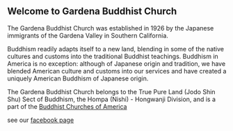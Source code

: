 ## Welcome to Gardena Buddhist Church

The Gardena Buddhist Church was established in 1926 by the Japanese immigrants of the Gardena Valley in Southern California.

Buddhism readily adapts itself to a new land, blending in some of the native cultures and customs into the traditional Buddhist teachings. Buddhism in America is no exception: although of Japanese origin and tradition, we have blended American culture and customs into our services and have created a uniquely American Buddhism of Japanese origin.

The Gardena Buddhist Church belongs to the True Pure Land (Jodo Shin Shu) Sect of Buddhism, the Hompa (Nishi) - Hongwanji Division, and is a part of the
[Buddhist Churches of America](http://buddhistchurchesofamerica.org/)

see our [facebook page](https://www.facebook.com/gardenabuddhistchurch)
